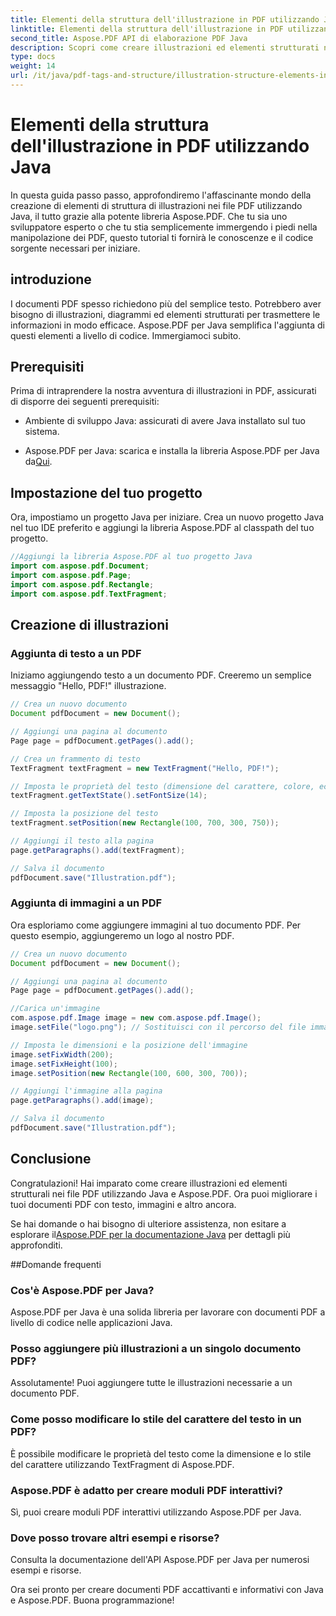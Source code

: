 ```yaml
---
title: Elementi della struttura dell'illustrazione in PDF utilizzando Java
linktitle: Elementi della struttura dell'illustrazione in PDF utilizzando Java
second_title: Aspose.PDF API di elaborazione PDF Java
description: Scopri come creare illustrazioni ed elementi strutturati nei file PDF utilizzando Java con Aspose.PDF.
type: docs
weight: 14
url: /it/java/pdf-tags-and-structure/illustration-structure-elements-in-pdf-using-java/
---
```


# Elementi della struttura dell'illustrazione in PDF utilizzando Java

In questa guida passo passo, approfondiremo l'affascinante mondo della creazione di elementi di struttura di illustrazioni nei file PDF utilizzando Java, il tutto grazie alla potente libreria Aspose.PDF. Che tu sia uno sviluppatore esperto o che tu stia semplicemente immergendo i piedi nella manipolazione dei PDF, questo tutorial ti fornirà le conoscenze e il codice sorgente necessari per iniziare.

## introduzione

I documenti PDF spesso richiedono più del semplice testo. Potrebbero aver bisogno di illustrazioni, diagrammi ed elementi strutturati per trasmettere le informazioni in modo efficace. Aspose.PDF per Java semplifica l'aggiunta di questi elementi a livello di codice. Immergiamoci subito.

## Prerequisiti

Prima di intraprendere la nostra avventura di illustrazioni in PDF, assicurati di disporre dei seguenti prerequisiti:

- Ambiente di sviluppo Java: assicurati di avere Java installato sul tuo sistema.

-  Aspose.PDF per Java: scarica e installa la libreria Aspose.PDF per Java da[Qui](https://releases.aspose.com/pdf/java/).

## Impostazione del tuo progetto

Ora, impostiamo un progetto Java per iniziare. Crea un nuovo progetto Java nel tuo IDE preferito e aggiungi la libreria Aspose.PDF al classpath del tuo progetto.

```java
//Aggiungi la libreria Aspose.PDF al tuo progetto Java
import com.aspose.pdf.Document;
import com.aspose.pdf.Page;
import com.aspose.pdf.Rectangle;
import com.aspose.pdf.TextFragment;
```

## Creazione di illustrazioni

### Aggiunta di testo a un PDF

Iniziamo aggiungendo testo a un documento PDF. Creeremo un semplice messaggio "Hello, PDF!" illustrazione.

```java
// Crea un nuovo documento
Document pdfDocument = new Document();

// Aggiungi una pagina al documento
Page page = pdfDocument.getPages().add();

// Crea un frammento di testo
TextFragment textFragment = new TextFragment("Hello, PDF!");

// Imposta le proprietà del testo (dimensione del carattere, colore, ecc.)
textFragment.getTextState().setFontSize(14);

// Imposta la posizione del testo
textFragment.setPosition(new Rectangle(100, 700, 300, 750));

// Aggiungi il testo alla pagina
page.getParagraphs().add(textFragment);

// Salva il documento
pdfDocument.save("Illustration.pdf");
```

### Aggiunta di immagini a un PDF

Ora esploriamo come aggiungere immagini al tuo documento PDF. Per questo esempio, aggiungeremo un logo al nostro PDF.

```java
// Crea un nuovo documento
Document pdfDocument = new Document();

// Aggiungi una pagina al documento
Page page = pdfDocument.getPages().add();

//Carica un'immagine
com.aspose.pdf.Image image = new com.aspose.pdf.Image();
image.setFile("logo.png"); // Sostituisci con il percorso del file immagine

// Imposta le dimensioni e la posizione dell'immagine
image.setFixWidth(200);
image.setFixHeight(100);
image.setPosition(new Rectangle(100, 600, 300, 700));

// Aggiungi l'immagine alla pagina
page.getParagraphs().add(image);

// Salva il documento
pdfDocument.save("Illustration.pdf");
```

## Conclusione

Congratulazioni! Hai imparato come creare illustrazioni ed elementi strutturali nei file PDF utilizzando Java e Aspose.PDF. Ora puoi migliorare i tuoi documenti PDF con testo, immagini e altro ancora.

 Se hai domande o hai bisogno di ulteriore assistenza, non esitare a esplorare il[Aspose.PDF per la documentazione Java](https://reference.aspose.com/pdf/java/) per dettagli più approfonditi.

##Domande frequenti

### Cos'è Aspose.PDF per Java?
   Aspose.PDF per Java è una solida libreria per lavorare con documenti PDF a livello di codice nelle applicazioni Java.

### Posso aggiungere più illustrazioni a un singolo documento PDF?
   Assolutamente! Puoi aggiungere tutte le illustrazioni necessarie a un documento PDF.

### Come posso modificare lo stile del carattere del testo in un PDF?
   È possibile modificare le proprietà del testo come la dimensione e lo stile del carattere utilizzando TextFragment di Aspose.PDF.

### Aspose.PDF è adatto per creare moduli PDF interattivi?
   Sì, puoi creare moduli PDF interattivi utilizzando Aspose.PDF per Java.

### Dove posso trovare altri esempi e risorse?
   Consulta la documentazione dell'API Aspose.PDF per Java per numerosi esempi e risorse.
   
Ora sei pronto per creare documenti PDF accattivanti e informativi con Java e Aspose.PDF. Buona programmazione!